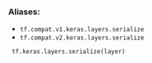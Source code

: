 ### Aliases:
- `tf.compat.v1.keras.layers.serialize`
- `tf.compat.v2.keras.layers.serialize`

```
 tf.keras.layers.serialize(layer)
```

